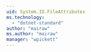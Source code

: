 ```yaml
---
uid: System.IO.FileAttributes
ms.technology: 
  - "dotnet-standard"
author: "mairaw"
ms.author: "mairaw"
manager: "wpickett"
---
```

